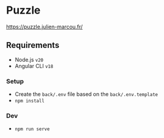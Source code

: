 # Puzzle

https://puzzle.julien-marcou.fr/

## Requirements

- Node.js `v20`
- Angular CLI `v18`

### Setup
- Create the `back/.env` file based on the `back/.env.template`
- `npm install`

### Dev
- `npm run serve`
